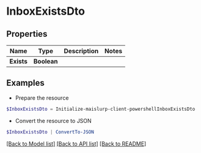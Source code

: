 # InboxExistsDto
## Properties

Name | Type | Description | Notes
------------ | ------------- | ------------- | -------------
**Exists** | **Boolean** |  | 

## Examples

- Prepare the resource
```powershell
$InboxExistsDto = Initialize-maislurp-client-powershellInboxExistsDto  -Exists null
```

- Convert the resource to JSON
```powershell
$InboxExistsDto | ConvertTo-JSON
```

[[Back to Model list]](../README#documentation-for-models) [[Back to API list]](../README#documentation-for-api-endpoints) [[Back to README]](../README)

